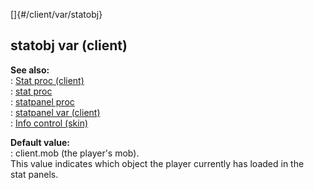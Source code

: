 []{#/client/var/statobj}    
## statobj var (client)    
**See also:**    
:   [Stat proc (client)](/ref/client/proc/Stat)    
:   [stat proc](/ref/proc/stat)    
:   [statpanel proc](/ref/proc/statpanel)    
:   [statpanel var (client)](/ref/client/var/statpanel)    
:   [Info control (skin)](/ref/%7Bskin%7D/control/info)    
<!-- -->    
**Default value:**    
:   client.mob (the player\'s mob).    
This value indicates which object the player currently has loaded in the    
stat panels.  